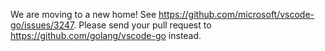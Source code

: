 We are moving to a new home! See https://github.com/microsoft/vscode-go/issues/3247.
Please send your pull request to https://github.com/golang/vscode-go instead.
